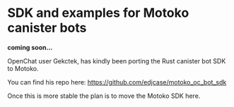 # SDK and examples for Motoko canister bots

**coming soon...**

OpenChat user Gekctek, has kindly been porting the Rust canister bot SDK to Motoko.

You can find his repo here:
https://github.com/edjcase/motoko_oc_bot_sdk

Once this is more stable the plan is to move the Motoko SDK here.

